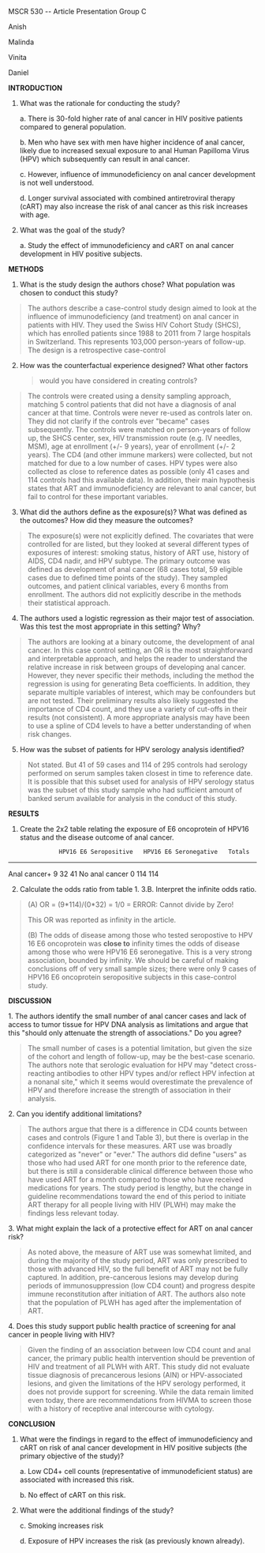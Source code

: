 MSCR 530 -- Article Presentation Group C

Anish

Malinda

Vinita

Daniel

**INTRODUCTION**

1.  What was the rationale for conducting the study?

    a.  There is 30-fold higher rate of anal cancer in HIV positive
        patients compared to general population.

    b.  Men who have sex with men have higher incidence of anal cancer,
        likely due to increased sexual exposure to anal Human Papilloma
        Virus (HPV) which subsequently can result in anal cancer.

    c.  However, influence of immunodeficiency on anal cancer
        development is not well understood.

    d.  Longer survival associated with combined antiretroviral therapy
        (cART) may also increase the risk of anal cancer as this risk
        increases with age.

2.  What was the goal of the study?

    a.  Study the effect of immunodeficiency and cART on anal cancer
        development in HIV positive subjects.

**METHODS**

1.  What is the study design the authors chose? What population was
    chosen to conduct this study?

> The authors describe a case-control study design aimed to look at the
> influence of immunodeficiency (and treatment) on anal cancer in
> patients with HIV. They used the Swiss HIV Cohort Study (SHCS), which
> has enrolled patients since 1988 to 2011 from 7 large hospitals in
> Switzerland. This represents 103,000 person-years of follow-up. The
> design is a retrospective case-control

2.  How was the counterfactual experience designed? What other factors
    > would you have considered in creating controls?

> The controls were created using a density sampling approach, matching
> 5 control patients that did not have a diagnosis of anal cancer at
> that time. Controls were never re-used as controls later on. They did
> not clarify if the controls ever "became" cases subsequently. The
> controls were matched on person-years of follow up, the SHCS center,
> sex, HIV transmission route (e.g. IV needles, MSM), age at enrollment
> (+/- 9 years), year of enrollment (+/- 2 years). The CD4 (and other
> immune markers) were collected, but not matched for due to a low
> number of cases. HPV types were also collected as close to reference
> dates as possible (only 41 cases and 114 controls had this available
> data). In addition, their main hypothesis states that ART and
> immunodeficiency are relevant to anal cancer, but fail to control for
> these important variables.

3.  What did the authors define as the exposure(s)? What was defined as
    the outcomes? How did they measure the outcomes?

> The exposure(s) were not explicitly defined. The covariates that were
> controlled for are listed, but they looked at several different types
> of exposures of interest: smoking status, history of ART use, history
> of AIDS, CD4 nadir, and HPV subtype. The primary outcome was defined
> as development of anal cancer (68 cases total, 59 eligible cases due
> to defined time points of the study). They sampled outcomes, and
> patient clinical variables, every 6 months from enrollment. The
> authors did not explicitly describe in the methods their statistical
> approach.

4.  The authors used a logistic regression as their major test of
    association. Was this test the most appropriate in this setting?
    Why?

> The authors are looking at a binary outcome, the development of anal
> cancer. In this case control setting, an OR is the most
> straightforward and interpretable approach, and helps the reader to
> understand the relative increase in risk between groups of developing
> anal cancer. However, they never specific their methods, including the
> method the regression is using for generating Beta coefficients. In
> addition, they separate multiple variables of interest, which may be
> confounders but are not tested. Their preliminary results also likely
> suggested the importance of CD4 count, and they use a variety of
> cut-offs in their results (not consistent). A more appropriate
> analysis may have been to use a spline of CD4 levels to have a better
> understanding of when risk changes.

5.  How was the subset of patients for HPV serology analysis identified?

> Not stated. But 41 of 59 cases and 114 of 295 controls had serology
> performed on serum samples taken closest in time to reference date. It
> is possible that this subset used for analysis of HPV serology status
> was the subset of this study sample who had sufficient amount of
> banked serum available for analysis in the conduct of this study.

**RESULTS**

1.  Create the 2x2 table relating the exposure of E6 oncoprotein of
    HPV16 status and the disease outcome of anal cancer.

                   HPV16 E6 Seropositive   HPV16 E6 Seronegative   Totals
  ---------------- ----------------------- ----------------------- --------
  Anal cancer+     9                       32                      41
  No anal cancer   0                       114                     114

2.  Calculate the odds ratio from table 1. 3.B. Interpret the infinite
    odds ratio.

> \(A) OR = (9\*114)/(0\*32) = 1/0 = ERROR: Cannot divide by Zero!
>
> This OR was reported as infinity in the article.
>
> \(B) The odds of disease among those who tested seropostive to HPV 16 E6
> oncoprotein was **close to** infinity times the odds of disease among
> those who were HPV16 E6 seronegative. This is a very strong association,
> bounded by infinity. We should be careful of making conclusions off of
> very small sample sizes; there were only 9 cases of HPV16 E6 oncoprotein
> seropositive subjects in this case-control study.

**DISCUSSION**

1\. The authors identify the small number of anal cancer cases and lack
of access to tumor tissue for HPV DNA analysis as limitations and argue
that this "should only attenuate the strength of associations." Do you
agree?

> The small number of cases is a potential limitation, but given the
> size of the cohort and length of follow-up, may be the best-case
> scenario. The authors note that serologic evaluation for HPV may
> "detect cross-reacting antibodies to other HPV types and/or reflect
> HPV infection at a nonanal site," which it seems would overestimate
> the prevalence of HPV and therefore increase the strength of
> association in their analysis.

2\. Can you identify additional limitations?

> The authors argue that there is a difference in CD4 counts between
> cases and controls (Figure 1 and Table 3), but there is overlap in the
> confidence intervals for these measures. ART use was broadly
> categorized as "never" or "ever." The authors did define "users" as
> those who had used ART for one month prior to the reference date, but
> there is still a considerable clinical difference between those who
> have used ART for a month compared to those who have received
> medications for years. The study period is lengthy, but the change in
> guideline recommendations toward the end of this period to initiate
> ART therapy for all people living with HIV (PLWH) may make the
> findings less relevant today.

3\. What might explain the lack of a protective effect for ART on anal
cancer risk?

> As noted above, the measure of ART use was somewhat limited, and
> during the majority of the study period, ART was only prescribed to
> those with advanced HIV, so the full benefit of ART may not be fully
> captured. In addition, pre-cancerous lesions may develop during
> periods of immunosuppression (low CD4 count) and progress despite
> immune reconstitution after initiation of ART. The authors also note
> that the population of PLWH has aged after the implementation of ART.

4\. Does this study support public health practice of screening for anal
cancer in people living with HIV?

> Given the finding of an association between low CD4 count and anal
> cancer, the primary public health intervention should be prevention of
> HIV and treatment of all PLWH with ART. This study did not evaluate
> tissue diagnosis of precancerous lesions (AIN) or HPV-associated
> lesions, and given the limitations of the HPV serology performed, it
> does not provide support for screening. While the data remain limited
> even today, there are recommendations from HIVMA to screen those with
> a history of receptive anal intercourse with cytology.

**CONCLUSION**

1.  What were the findings in regard to the effect of immunodeficiency
    and cART on risk of anal cancer development in HIV positive subjects
    (the primary objective of the study)?

    a.  Low CD4+ cell counts (representative of immunodeficient status)
        are associated with increased this risk.

    b.  No effect of cART on this risk.

2.  What were the additional findings of the study?

    c.  Smoking increases risk

    d.  Exposure of HPV increases the risk (as previously known
        already).
